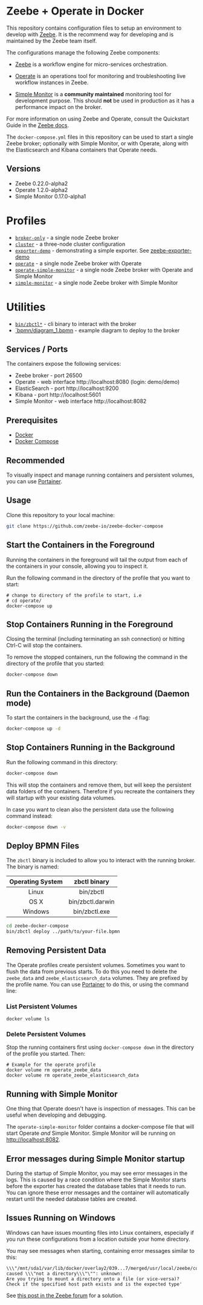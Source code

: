# Zeebe + Operate in Docker

This repository contains configuration files to setup an environment to
develop with [Zeebe]. It is the recommend way for developing and is maintained
by the Zeebe team itself.

The configurations manage the following Zeebe components:

- [Zeebe] is a workflow engine for micro-services orchestration.

- [Operate](https://zeebe.io/blog/2019/04/announcing-operate-visibility-and-problem-solving/) is an operations tool for monitoring and troubleshooting live workflow instances in Zeebe.

- [Simple Monitor](https://github.com/zeebe-io/zeebe-simple-monitor) is a **community maintained** monitoring tool for development purpose. This should **not** be used in production as it has a performance impact on the broker.

For more information on using Zeebe and Operate, consult the Quickstart Guide in the [Zeebe docs](https://docs.zeebe.io/getting-started/README.html).

The `docker-compose.yml` files in this repository can be used to start a single Zeebe broker; optionally with Simple Monitor, or with Operate, along with the Elasticsearch and Kibana containers that Operate needs.

## Versions

* Zeebe 0.22.0-alpha2
* Operate 1.2.0-alpha2
* Simple Monitor 0.17.0-alpha1

# Profiles

* [`broker-only`](broker-only/docker-compose.yml) - a single node Zeebe broker
* [`cluster`](cluster/docker-compose.yml) - a three-node cluster configuration
* [`exporter-demo`](exporter-demo/docker-compose.yml) - demonstrating a simple exporter. See [zeebe-exporter-demo](https://github.com/jwulf/zeebe-exporter-demo)
* [`operate`](operate/docker-compose.yml) - a single node Zeebe broker with Operate
* [`operate-simple-monitor`](operate-simple-monitor/docker-compose.yml) - a single node Zeebe broker with Operate and Simple Monitor
* [`simple-monitor`](simple-monitor/docker-compose.yml) -  a single node Zeebe broker with Simple Monitor

# Utilities

* [`bin/zbctl*`](bin) - cli binary to interact with the broker
* [`bpmn/diagram_1.bpmn](bpmn) - example diagram to deploy to the broker

## Services / Ports

The containers expose the following services:

- Zeebe broker - port 26500
- Operate - web interface http://localhost:8080 (login: demo/demo)
- ElasticSearch - port http://localhost:9200
- Kibana - port http://localhost:5601
- Simple Monitor - web interface http://localhost:8082

## Prerequisites

- [Docker](https://docs.docker.com/install/)
- [Docker Compose](https://docs.docker.com/compose/install/)

## Recommended

To visually inspect and manage running containers and persistent volumes, you can use [Portainer](https://portainer.io).


## Usage

Clone this repository to your local machine:

```bash
git clone https://github.com/zeebe-io/zeebe-docker-compose
```

## Start the Containers in the Foreground

Running the containers in the foreground will tail the output from each of the containers in your console, allowing you to inspect it.

Run the following command in the directory of the profile that you want to start:

```
# change to directory of the profile to start, i.e
# cd operate/
docker-compose up
```

## Stop Containers Running in the Foreground

Closing the terminal (including terminating an ssh connection) or hitting Ctrl-C will stop the containers.

To remove the stopped containers, run the following the command in the directory of the profile that you started:

```bash
docker-compose down
```

## Run the Containers in the Background (Daemon mode)

To start the containers in the background, use the `-d` flag:

```bash
docker-compose up -d
```

## Stop Containers Running in the Background

Run the following command in this directory:

```bash
docker-compose down
```

This will stop the containers and remove them, but will keep the persistent
data folders of the containers. Therefore if you recreate the containers they
will startup with your existing data volumes.

In case you want to clean also the persistent data use the following command
instead:

```bash
docker-compose down -v
```

## Deploy BPMN Files

The `zbctl` binary is included to allow you to interact with the running broker. The binary is named:

| Operating System |   zbctl binary   |
|:----------------:|:----------------:|
|       Linux      | bin/zbctl        |
|       OS X       | bin/zbctl.darwin |
|      Windows     | bin/zbctl.exe    |


```bash
cd zeebe-docker-compose
bin/zbctl deploy ../path/to/your-file.bpmn
```

## Removing Persistent Data

The Operate profiles create persistent volumes. Sometimes you want to flush the data from previous starts. To do this you need to delete the `zeebe_data` and `zeebe_elasticsearch_data` volumes. They are prefixed by the profile name. You can use [Portainer](https://portainer.io) to do this, or using the command line:

### List Persistent Volumes

```
docker volume ls
```

### Delete Persistent Volumes

Stop the running containers first using `docker-compose down` in the directory of the profile you started. Then:

```
# Example for the operate profile
docker volume rm operate_zeebe_data
docker volume rm operate_zeebe_elasticsearch_data
```

## Running with Simple Monitor

One thing that Operate doesn't have is inspection of messages. This can be useful when developing and debugging.

The `operate-simple-monitor` folder contains a docker-compose file that will start Operate _and_ Simple Monitor. Simple Monitor will be running on [http://localhost:8082](http://localhost:8082).

## Error messages during Simple Monitor startup

During the startup of Simple Monitor, you may see error messages in the logs. This is caused by a race condition where the Simple Monitor starts before the exporter has created the database tables that it needs to run. You can ignore these error messages and the container will automatically restart until the needed database tables are created.

## Issues Running on Windows

Windows can have issues mounting files into Linux containers, especially if you run these configurations from a location outside your home directory.

You may see messages when starting, containing error messages similar to this:

```
\\\"/mnt/sda1/var/lib/docker/overlay2/039...7/merged/usr/local/zeebe/conf/zeebe.cfg.toml\\\"
caused \\\"not a directory\\\"\"": unknown:
Are you trying to mount a directory onto a file (or vice-versa)?
Check if the specified host path exists and is the expected type'
```

See [this post in the Zeebe forum](https://forum.zeebe.io/t/docker-compose-operate-error/479/11) for a solution.


[Zeebe]: https://zeebe.io
